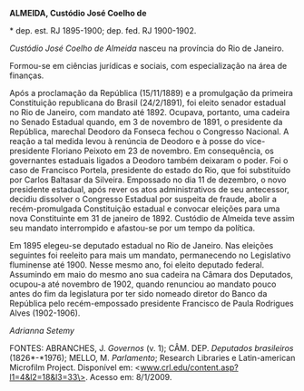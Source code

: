 **ALMEIDA, Custódio José Coelho de**

\* dep. est. RJ 1895-1900; dep. fed. RJ 1900-1902.

*Custódio José Coelho de Almeida* nasceu na província do Rio de Janeiro.

Formou-se em ciências jurídicas e sociais, com especialização na área de
finanças.

Após a proclamação da República (15/11/1889) e a promulgação da primeira
Constituição republicana do Brasil (24/2/1891), foi eleito senador
estadual no Rio de Janeiro, com mandato até 1892. Ocupava, portanto, uma
cadeira no Senado Estadual quando, em 3 de novembro de 1891, o
presidente da República, marechal Deodoro da Fonseca fechou o Congresso
Nacional. A reação a tal medida levou à renúncia de Deodoro e à posse do
vice-presidente Floriano Peixoto em 23 de novembro. Em consequência, os
governantes estaduais ligados a Deodoro também deixaram o poder. Foi o
caso de Francisco Portela, presidente do estado do Rio, que foi
substituído por Carlos Baltasar da Silveira. Empossado no dia 11 de
dezembro, o novo presidente estadual, após rever os atos administrativos
de seu antecessor, decidiu dissolver o Congresso Estadual por suspeita
de fraude, abolir a recém-promulgada Constituição estadual e convocar
eleições para uma nova Constituinte em 31 de janeiro de 1892. Custódio
de Almeida teve assim seu mandato interrompido e afastou-se por um tempo
da política.

Em 1895 elegeu-se deputado estadual no Rio de Janeiro. Nas eleições
seguintes foi reeleito para mais um mandato, permanecendo no Legislativo
fluminense até 1900. Nesse mesmo ano, foi eleito deputado federal.
Assumindo em maio do mesmo ano sua cadeira na Câmara dos Deputados,
ocupou-a até novembro de 1902, quando renunciou ao mandato pouco antes
do fim da legislatura por ter sido nomeado diretor do Banco da República
pelo recém-empossado presidente Francisco de Paula Rodrigues Alves
(1902-1906).

*Adrianna Setemy*

FONTES: ABRANCHES, J. *Governos* (v. 1); CÂM. DEP. *Deputados
brasileiros* (1826*-*1976); MELLO, M. *Parlamento*; Research Libraries e
Latin-american Microfilm Project. Disponível em:
\<www.crl.edu/content.asp?l1=4&l2=18&l3=33\>. Acesso em: 8/1/2009.
